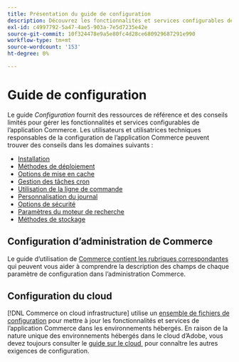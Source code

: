 ```yaml
---
title: Présentation du guide de configuration
description: Découvrez les fonctionnalités et services configurables de votre application Adobe Commerce. Découvrez comment gérer le déploiement, la mise en cache, la sécurité et d’autres paramètres critiques.
exl-id: c4997792-5a47-4ae5-903a-7e5d7235e42e
source-git-commit: 10f324478e9a5e80fc4d28ce680929687291e990
workflow-type: tm+mt
source-wordcount: '153'
ht-degree: 0%

---
```


# Guide de configuration

Le guide _Configuration_ fournit des ressources de référence et des conseils limités pour gérer les fonctionnalités et services configurables de l’application Commerce. Les utilisateurs et utilisatrices techniques responsables de la configuration de l’application Commerce peuvent trouver des conseils dans les domaines suivants :

- [Installation](../configuration/bootstrap/initialization.md)
- [Méthodes de déploiement](../configuration/deployment/overview.md)
- [Options de mise en cache](../configuration/cache/caching-overview.md)
- [Gestion des tâches cron](../configuration/cron/custom-cron.md)
- [Utilisation de la ligne de commande](../configuration/cli/config-cli.md)
- [Personnalisation du journal](../configuration/logs/custom-logging.md)
- [Options de sécurité](../configuration/security/overview.md)
- [Paramètres du moteur de recherche](../configuration/search/configure-search-engine.md)
- [Méthodes de stockage](../configuration/storage/memcached.md)

## Configuration d’administration de Commerce

Le guide d’utilisation de [Commerce contient les rubriques correspondantes](https://experienceleague.adobe.com/fr/docs/commerce-admin/config/guide-overview) qui peuvent vous aider à comprendre la description des champs de chaque paramètre de configuration dans l’administration Commerce.

## Configuration du cloud

[!DNL Commerce on cloud infrastructure] utilise un [ensemble de fichiers de configuration](https://experienceleague.adobe.com/docs/commerce-cloud-service/user-guide/configure/overview.html?lang=fr) pour mettre à jour les fonctionnalités et services de l’application Commerce dans les environnements hébergés. En raison de la nature unique des environnements hébergés dans le cloud d’Adobe, vous devez toujours consulter le [&#x200B; guide sur le cloud &#x200B;](https://experienceleague.adobe.com/docs/commerce-cloud-service/user-guide/overview.html?lang=fr) pour connaître les autres exigences de configuration.
